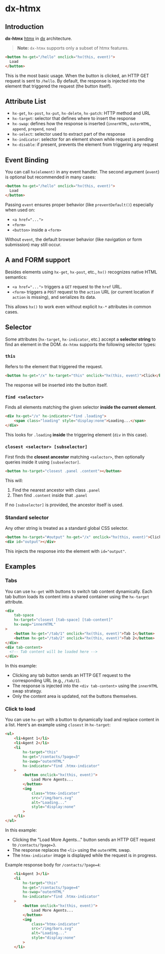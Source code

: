 # dx-htmx

## Introduction

**dx-htmx** [htmx](https://htmx.org/) in [dx](https://github.com/xtompie/dx) architecture.

> **Note:** `dx-htmx` supports only a subset of htmx features.

```html
<button hx-get="/hello" onclick="hx(this, event)">
  Load
</button>
```

This is the most basic usage. When the button is clicked, an HTTP GET request is sent to `/hello`. By default, the response is injected into the element that triggered the request (the button itself).

## Attribute List

* `hx-get`, `hx-post`, `hx-put`, `hx-delete`, `hx-patch`: HTTP method and URL
* `hx-target`: selector that defines where to insert the response
* `hx-swap`: defines how the response is inserted (`innerHTML`, `outerHTML`, `append`, `prepend`, `none`)
* `hx-select`: selector used to extract part of the response
* `hx-indicator`: selector for an element shown while request is pending
* `hx-disable`: if present, prevents the element from triggering any request

## Event Binding

You can call `hx(element)` in any event handler. The second argument (`event`) is optional but recommended in many cases:

```html
<button hx-get="/hello" onclick="hx(this, event)">
  Load
</button>
```

Passing `event` ensures proper behavior (like `preventDefault()`) especially when used on:

* `<a href="...">`
* `<form>`
* `<button>` inside a `<form>`

Without `event`, the default browser behavior (like navigation or form submission) may still occur.

## A and FORM support

Besides elements using `hx-get`, `hx-post`, etc., `hx()` recognizes native HTML semantics:

* `<a href="...">` triggers a `GET` request to the `href` URL.
* `<form>` triggers a `POST` request to the `action` URL (or current location if `action` is missing), and serializes its data.

This allows `hx()` to work even without explicit `hx-*` attributes in common cases.

## Selector

Some attributes (`hx-target`, `hx-indicator`, etc.) accept a **selector string** to find an element in the DOM. `dx-htmx` supports the following selector types:

### `this`

Refers to the element that triggered the request.

```html
<button hx-get="/x" hx-target="this" onclick="hx(this, event)">Click</button>
```

The response will be inserted into the button itself.

### `find <selector>`

Finds all elements matching the given selector **inside the current element**.

```html
<div hx-get="/x" hx-indicator="find .loading">
    <span class="loading" style="display:none">Loading...</span>
</div>
```

This looks for `.loading` **inside** the triggering element (`div` in this case).

### `closest <selector> [subselector]`

First finds the **closest ancestor** matching `<selector>`,
then optionally queries inside it using `[subselector]`.

```html
<button hx-target="closest .panel .content"></button>
```

This will:

1. Find the nearest ancestor with class `.panel`
2. Then find `.content` inside that `.panel`

If no `[subselector]` is provided, the ancestor itself is used.

### Standard selector

Any other string is treated as a standard global CSS selector.

```html
<button hx-target="#output" hx-get="/x" onclick="hx(this, event)">Click</button>
<div id="output"></div>
```

This injects the response into the element with `id="output"`.


## Examples

### Tabs

You can use `hx-get` with buttons to switch tab content dynamically. Each tab button loads its content into a shared container using the `hx-target` attribute.

```html
<div
    tab-space
    hx-target="closest [tab-space] [tab-content]"
    hx-swap="innerHTML"
>
    <button hx-get="/tab/1" onclick="hx(this, event)">Tab 1</button>
    <button hx-get="/tab/2" onclick="hx(this, event)">Tab 2</button>
</div>
<div tab-content>
  <!-- Tab content will be loaded here -->
</div>
```

In this example:

* Clicking any tab button sends an HTTP GET request to the corresponding URL (e.g., `/tab/1`).
* The response is injected into the `<div tab-content>` using the `innerHTML` swap strategy.
* Only the content area is updated, not the buttons themselves.

### Click to load

You can use `hx-get` with a button to dynamically load and replace content in a list. Here's an example using `closest` in `hx-target`:

```html
<ul>
    <li>Agent 1</li>
    <li>Agent 2</li>
    <li
        hx-target="this"
        hx-get="/contacts/?page=3"
        hx-swap="outerHTML"
        hx-indicator="find .htmx-indicator"
    >
        <button onclick="hx(this, event)">
            Load More Agents...
        </button>
        <img
            class="htmx-indicator"
            src="/img/bars.svg"
            alt="Loading..."
            style="display:none"
        >
    </li>
</ul>
```

In this example:

* Clicking the "Load More Agents..." button sends an HTTP GET request to `/contacts/?page=3`.
* The response replaces the `<li>` using the `outerHTML` swap.
* The `htmx-indicator` image is displayed while the request is in progress.

Example response body for `/contacts/?page=4`:

```html
    <li>Agent 3</li>
    <li
        hx-target="this"
        hx-get="/contacts/?page=4"
        hx-swap="outerHTML"
        hx-indicator="find .htmx-indicator"
    >
        <button onclick="hx(this, event)">
            Load More Agents...
        </button>
        <img
            class="htmx-indicator"
            src="/img/bars.svg"
            alt="Loading..."
            style="display:none"
        >
    </li>
```
